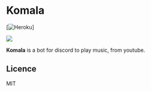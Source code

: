 # Komala
[![Heroku](http://heroku-badge.herokuapp.com/?app=komala&style=flat&svg=1&root=index.html)]

![](https://cdn.bulbagarden.net/upload/7/7d/775Komala.png)

__Komala__ is a bot for discord to play music, from youtube.

## Licence
MIT

